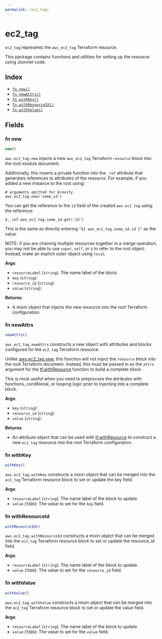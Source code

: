 ```yaml
---
permalink: /ec2_tag/
---
```


# ec2_tag

`ec2_tag` represents the `aws_ec2_tag` Terraform resource.



This package contains functions and utilities for setting up the resource using Jsonnet code.


## Index

* [`fn new()`](#fn-new)
* [`fn newAttrs()`](#fn-newattrs)
* [`fn withKey()`](#fn-withkey)
* [`fn withResourceId()`](#fn-withresourceid)
* [`fn withValue()`](#fn-withvalue)

## Fields

### fn new

```ts
new()
```


`aws.ec2_tag.new` injects a new `aws_ec2_tag` Terraform `resource`
block into the root module document.

Additionally, this inserts a private function into the `_ref` attribute that generates references to attributes of the
resource. For example, if you added a new instance to the root using:

    # arguments omitted for brevity
    aws.ec2_tag.new('some_id')

You can get the reference to the `id` field of the created `aws.ec2_tag` using the reference:

    $._ref.aws_ec2_tag.some_id.get('id')

This is the same as directly entering `"${ aws_ec2_tag.some_id.id }"` as the value.

NOTE: if you are chaining multiple resources together in a merge operation, you may not be able to use `super`, `self`,
or `$` to refer to the root object. Instead, make an explicit outer object using `local`.

**Args**:
  - `resourceLabel` (`string`): The name label of the block.
  - `key` (`string`): 
  - `resource_id` (`string`): 
  - `value` (`string`): 

**Returns**:
- A mixin object that injects the new resource into the root Terraform configuration.


### fn newAttrs

```ts
newAttrs()
```


`aws.ec2_tag.newAttrs` constructs a new object with attributes and blocks configured for the `ec2_tag`
Terraform resource.

Unlike [aws.ec2_tag.new](#fn-ec2tagnew), this function will not inject the `resource`
block into the root Terraform document. Instead, this must be passed in as the `attrs` argument for the
[tf.withResource](https://github.com/tf-libsonnet/core/tree/main/docs#fn-withresource) function to build a complete block.

This is most useful when you need to preprocess the attributes with functions, conditional, or looping logic prior to
injecting into a complete block.

**Args**:
  - `key` (`string`): 
  - `resource_id` (`string`): 
  - `value` (`string`): 

**Returns**:
  - An attribute object that can be used with [tf.withResource](https://github.com/tf-libsonnet/core/tree/main/docs#fn-withresource) to construct a new `ec2_tag` resource into the root Terraform configuration.


### fn withKey

```ts
withKey()
```

`aws.ec2_tag.withKey` constructs a mixin object that can be merged into the `ec2_tag`
Terraform resource block to set or update the key field.



**Args**:
  - `resourceLabel` (`string`): The name label of the block to update.
  - `value` (`TODO`): The value to set for the `key` field.


### fn withResourceId

```ts
withResourceId()
```

`aws.ec2_tag.withResourceId` constructs a mixin object that can be merged into the `ec2_tag`
Terraform resource block to set or update the resource_id field.



**Args**:
  - `resourceLabel` (`string`): The name label of the block to update.
  - `value` (`TODO`): The value to set for the `resource_id` field.


### fn withValue

```ts
withValue()
```

`aws.ec2_tag.withValue` constructs a mixin object that can be merged into the `ec2_tag`
Terraform resource block to set or update the value field.



**Args**:
  - `resourceLabel` (`string`): The name label of the block to update.
  - `value` (`TODO`): The value to set for the `value` field.
